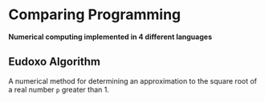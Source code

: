 # Comparing Programming
**Numerical computing implemented in 4 different languages**

## Eudoxo Algorithm

A numerical method for determining an approximation to the square root of a real number `p` greater than 1.
